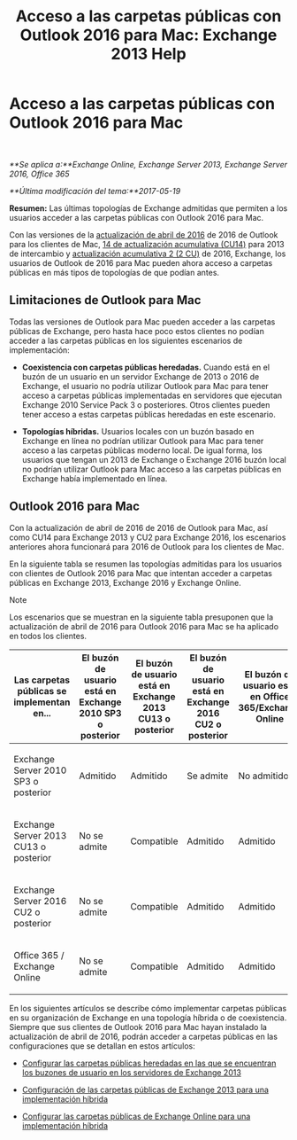 ﻿---
title: 'Acceso a las carpetas públicas con Outlook 2016 para Mac: Exchange 2013 Help'
TOCTitle: Acceso a las carpetas públicas con Outlook 2016 para Mac
ms:assetid: bc9b8226-bd8b-4edc-882b-4f19cfe118eb
ms:mtpsurl: https://technet.microsoft.com/es-es/library/Mt788631(v=EXCHG.150)
ms:contentKeyID: 74115368
ms.date: 05/22/2018
mtps_version: v=EXCHG.150
ms.translationtype: MT
---

# Acceso a las carpetas públicas con Outlook 2016 para Mac

 

_**Se aplica a:**Exchange Online, Exchange Server 2013, Exchange Server 2016, Office 365_

_**Última modificación del tema:**2017-05-19_

**Resumen:** Las últimas topologías de Exchange admitidas que permiten a los usuarios acceder a las carpetas públicas con Outlook 2016 para Mac.

Con las versiones de la [actualización de abril de 2016](https://go.microsoft.com/fwlink/?linkid=829202) de 2016 de Outlook para los clientes de Mac, [14 de actualización acumulativa (CU14)](https://go.microsoft.com/fwlink/p/?linkid=849432) para 2013 de intercambio y [actualización acumulativa 2 (2 CU)](https://go.microsoft.com/fwlink/p/?linkid=849793) de 2016, Exchange, los usuarios de Outlook de 2016 para Mac pueden ahora acceso a carpetas públicas en más tipos de topologías de que podían antes.

## Limitaciones de Outlook para Mac

Todas las versiones de Outlook para Mac pueden acceder a las carpetas públicas de Exchange, pero hasta hace poco estos clientes no podían acceder a las carpetas públicas en los siguientes escenarios de implementación:

  - **Coexistencia con carpetas públicas heredadas.** Cuando está en el buzón de un usuario en un servidor Exchange de 2013 o 2016 de Exchange, el usuario no podría utilizar Outlook para Mac para tener acceso a carpetas públicas implementadas en servidores que ejecutan Exchange 2010 Service Pack 3 o posteriores. Otros clientes pueden tener acceso a estas carpetas públicas heredadas en este escenario.

  - **Topologías híbridas.** Usuarios locales con un buzón basado en Exchange en línea no podrían utilizar Outlook para Mac para tener acceso a las carpetas públicas moderno local. De igual forma, los usuarios que tengan un 2013 de Exchange o Exchange 2016 buzón local no podrían utilizar Outlook para Mac acceso a las carpetas públicas en Exchange había implementado en línea.

## Outlook 2016 para Mac

Con la actualización de abril de 2016 de 2016 de Outlook para Mac, así como CU14 para Exchange 2013 y CU2 para Exchange 2016, los escenarios anteriores ahora funcionará para 2016 de Outlook para los clientes de Mac.

En la siguiente tabla se resumen las topologías admitidas para los usuarios con clientes de Outlook 2016 para Mac que intentan acceder a carpetas públicas en Exchange 2013, Exchange 2016 y Exchange Online.


> [!NOTE]
> Los escenarios que se muestran en la siguiente tabla presuponen que la actualización de abril de 2016 para Outlook 2016 para Mac se ha aplicado en todos los clientes.




<table>
<colgroup>
<col style="width: 20%" />
<col style="width: 20%" />
<col style="width: 20%" />
<col style="width: 20%" />
<col style="width: 20%" />
</colgroup>
<thead>
<tr class="header">
<th>Las carpetas públicas se implementan en...</th>
<th>El buzón de usuario está en Exchange 2010 SP3 o posterior</th>
<th>El buzón de usuario está en Exchange 2013 CU13 o posterior</th>
<th>El buzón de usuario está en Exchange 2016 CU2 o posterior</th>
<th>El buzón de usuario está en Office 365/Exchange Online</th>
</tr>
</thead>
<tbody>
<tr class="odd">
<td><p>Exchange Server 2010 SP3 o posterior</p></td>
<td><p>Admitido</p></td>
<td><p>Admitido</p></td>
<td><p>Se admite</p></td>
<td><p>No admitido</p></td>
</tr>
<tr class="even">
<td><p>Exchange Server 2013 CU13 o posterior</p></td>
<td><p>No se admite</p></td>
<td><p>Compatible</p></td>
<td><p>Admitido</p></td>
<td><p>Admitido</p></td>
</tr>
<tr class="odd">
<td><p>Exchange Server 2016 CU2 o posterior</p></td>
<td><p>No se admite</p></td>
<td><p>Compatible</p></td>
<td><p>Admitido</p></td>
<td><p>Admitido</p></td>
</tr>
<tr class="even">
<td><p>Office 365 / Exchange Online</p></td>
<td><p>No se admite</p></td>
<td><p>Compatible</p></td>
<td><p>Admitido</p></td>
<td><p>Admitido</p></td>
</tr>
</tbody>
</table>


En los siguientes artículos se describe cómo implementar carpetas públicas en su organización de Exchange en una topología híbrida o de coexistencia. Siempre que sus clientes de Outlook 2016 para Mac hayan instalado la actualización de abril de 2016, podrán acceder a carpetas públicas en las configuraciones que se detallan en estos artículos:

  - [Configurar las carpetas públicas heredadas en las que se encuentran los buzones de usuario en los servidores de Exchange 2013](configure-legacy-public-folders-where-user-mailboxes-are-on-exchange-2013-servers-exchange-2013-help.md)

  - [Configuración de las carpetas públicas de Exchange 2013 para una implementación híbrida](configure-exchange-2013-public-folders-for-a-hybrid-deployment-exchange-2013-help.md)

  - [Configurar las carpetas públicas de Exchange Online para una implementación híbrida](configure-exchange-online-public-folders-for-a-hybrid-deployment-exchange-2013-help.md)

